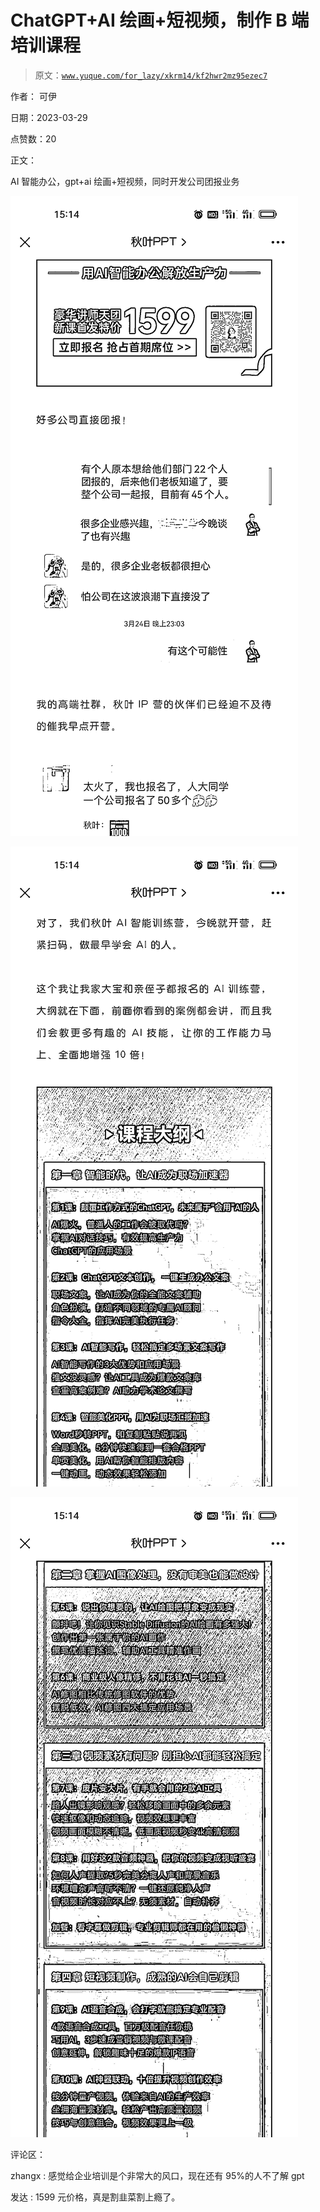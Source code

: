 # ChatGPT+AI 绘画+短视频，制作 B 端培训课程

> 原文：[`www.yuque.com/for_lazy/xkrm14/kf2hwr2mz95ezec7`](https://www.yuque.com/for_lazy/xkrm14/kf2hwr2mz95ezec7)

作者： 可伊

日期：2023-03-29

点赞数：20

正文：

AI 智能办公，gpt+ai 绘画+短视频，同时开发公司团报业务

![](img/8cb22c646cc67421aceb6886dfd78c9d.png)  

![](img/b3475b23168609a1d69d59a484b30d2c.png)  

![](img/a7b9119f4d3490adab95c541537858a4.png)  

评论区：

zhangx : 感觉给企业培训是个非常大的风口，现在还有 95%的人不了解 gpt

发达 : 1599 元价格，真是割韭菜割上瘾了。



